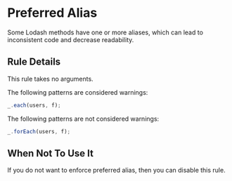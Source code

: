 # Preferred Alias

Some Lodash methods have one or more aliases, which can lead to inconsistent code and decrease readability. 

## Rule Details

This rule takes no arguments.

The following patterns are considered warnings:

```js
_.each(users, f);
```

The following patterns are not considered warnings:

```js
_.forEach(users, f);
```


## When Not To Use It

If you do not want to enforce preferred alias, then you can disable this rule.
